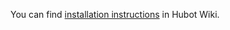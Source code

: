 You can find [installation instructions](https://github.com/github/hubot/wiki/Adapter:-Barbabot) in Hubot Wiki.
